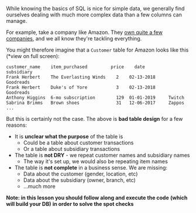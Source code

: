 
While knowing the basics of SQL is nice for simple data, we generally find ourselves dealing with much more complex data than a few columns can manage.

For example, take a company like Amazon. They [own quite a few companies](https://www.cheatsheet.com/money-career/a-round-up-of-all-the-companies-amazon-owns.html/), and we all know they're tackling everything.

  

You might therefore imagine that a `Customer` table for Amazon looks like this (*view on full screen):

```
customer_name    item_purchased         price    date        subsidiary
Frank Herbert    The Everlasting Winds    2    02-13-2018     Goodreads
Frank Herbert    Duke's of Yore           3    02-13-2018     Goodreads
Anthony Higgins  6-mo subscription        129  01-01-2019     Twitch
Sabrina Brimms   Brown shoes              31   12-06-2017     Zappos
...
```
  

But this is certainly not the case. The above is **bad table design** for a few reasons:

-   It is **unclear what the purpose** of the table is
    -   Could be a table about customer transactions
    -   Or a table about subsidiary transactions
-   The table is **not DRY** - we repeat customer names and subsidiary names
    -   The way it's set up, we would also be repeating item names
-   The table is **not complete** in a business sense. We are missing:
    -   Data about the customer (gender, location, etc)
    -   Data about the subsidiary (owner, branch, etc)
    -   ...much more

  

**Note: in this lesson you should follow along and execute the code** **(which will build your DB)** **in order to solve the spot checks**